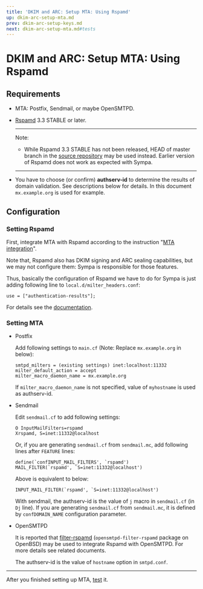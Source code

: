 ```yaml
---
title: 'DKIM and ARC: Setup MTA: Using Rspamd'
up: dkim-arc-setup-mta.md
prev: dkim-arc-setup-keys.md
next: dkim-arc-setup-mta.md#tests
---
```


DKIM and ARC: Setup MTA: Using Rspamd
=====================================

Requirements
------------

  * MTA: Postfix, Sendmail, or maybe OpenSMTPD.
  * [Rspamd](https://www.rspamd.com/) 3.3 STABLE or later.

    ----
    Note:

      * While Rspamd 3.3 STABLE has not been released, HEAD of master
        branch in the
        [source repository](https://github.com/rspamd/rspamd) may be
        used instead.
        Earlier version of Rspamd does not work as expected with Sympa.

    ----

  * You have to choose (or confirm) **authserv-id** to determine the
    results of domain validation.  See descriptions below for details.
    In this document `mx.example.org` is used for example.

Configuration
-------------

### Setting Rspamd

First, integrate MTA with Rspamd according to the instruction
"[MTA integration](https://rspamd.com/doc/integration.html)".

Note that,
Rspamd also has DKIM signing and ARC sealing capabilities, but we may
not configure them: Sympa is responsible for those features.

Thus, basically the configuration of Rspamd we have to do for Sympa is just
adding following line to `local.d/milter_headers.conf`:

``` code
use = ["authentication-results"];
```
For details see the
[documentation](https://rspamd.com/doc/modules/milter_headers.html).

### Setting MTA

  * Postfix

    Add following settings to `main.cf` (Note:
    Replace `mx.example.org` in below):

    ``` code
    smtpd_milters = (existing settings) inet:localhost:11332
    milter_default_action = accept
    milter_macro_daemon_name = mx.example.org
    ```
    If `milter_macro_daemon_name` is not specified, value of `myhostname`
    is used as authserv-id.

  * Sendmail

    Edit `sendmail.cf` to add following settings:
    ``` code
    O InputMailFilters=rspamd
    Xrspamd, S=inet:11332@localhost
    ```
    Or, if you are generating `sendmail.cf` from `sendmail.mc`, add following
    lines after `FEATURE` lines:
    ``` code
    define(`confINPUT_MAIL_FILTERS', `rspamd')
    MAIL_FILTER(`rspamd', `S=inet:11332@localhost')
    ```
    Above is equivalent to below:
    ``` code
    INPUT_MAIL_FILTER(`rspamd', `S=inet:11332@localhost')
    ```

    With sendmail, the authserv-id is the value of `j` macro in `sendmail.cf`
    (in `Dj` line).
    If you are generating `sendmail.cf` from `sendmail.mc`, it is defined
    by `confDOMAIN_NAME` configuration parameter.

  * OpenSMTPD

    It is reported that
    [filter-rspamd](https://github.com/poolpOrg/filter-rspamd)
    (`opensmtpd-filter-rspamd` package on OpenBSD) may be used to integrate
    Rspamd with OpenSMTPD.  For more details see related documents.

    The authserv-id is the value of `hostname` option in `smtpd.conf`.

----

After you finished setting up MTA, [test](dkim-arc-setup-mta.md#tests) it.


